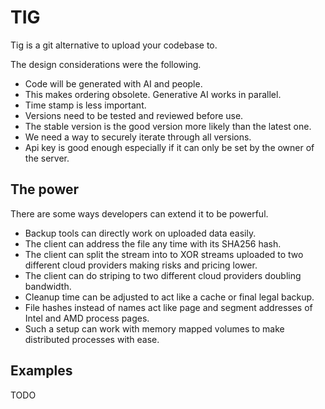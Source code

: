 # TIG

Tig is a git alternative to upload your codebase to.

The design considerations were the following.

- Code will be generated with AI and people.
- This makes ordering obsolete. Generative AI works in parallel.
- Time stamp is less important.
- Versions need to be tested and reviewed before use.
- The stable version is the good version more likely than the latest one.
- We need a way to securely iterate through all versions.
- Api key is good enough especially if it can only be set by the owner of the server.

## The power

There are some ways developers can extend it to be powerful.

- Backup tools can directly work on uploaded data easily.
- The client can address the file any time with its SHA256 hash.
- The client can split the stream into to XOR streams uploaded to two different cloud providers making risks and pricing lower.
- The client can do striping to two different cloud providers doubling bandwidth.
- Cleanup time can be adjusted to act like a cache or final legal backup.
- File hashes instead of names act like page and segment addresses of Intel and AMD process pages.
- Such a setup can work with memory mapped volumes to make distributed processes with ease.

## Examples

TODO